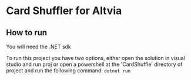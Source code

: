 # Card Shuffler for Altvia

## How to run
You will need the .NET sdk


To run this project you have two options, either open the solution in visual studio and run proj or open a powershell at the 'CardShuffle' directory of project and run the following command: `dotnet run`


